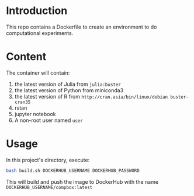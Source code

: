 # Introduction
 
 This repo contains a Dockerfile to create an environment to do computational experiments.

 # Content

 The container will contain:

 1. the latest version of Julia from `julia:buster`
 2. the latest version of Python from miniconda3
 3. the latest version of R from `http://cran.asia/bin/linux/debian buster-cran35`
 4. rstan
 5. jupyter notebook
 6. A non-root user named `user`

 # Usage
 In this project's directory, execute:

 ```bash
bash build.sh DOCKERHUB_USERNAME DOCKERHUB_PASSWORD
 ```
 This will build and push the image to DockerHub with the name `DOCKERHUB_USERNAME/compbox:latest`